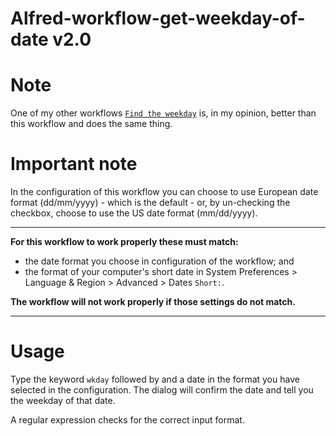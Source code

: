 # Alfred-workflow-get-weekday-of-date v2.0

# Note
One of my other workflows [`Find the weekday`](https://github.com/Stephen-Lon/Alfred-workflow-find-the-weekday) is, in my opinion, better than this workflow and does the same thing.

# Important note

In the configuration of this workflow you can choose to use European date format (dd/mm/yyyy) - which is the default - or, by un-checking the checkbox, choose to use the US date format (mm/dd/yyyy).

---

**For this workflow to work properly these must match:**

- the date format you choose in configuration of the workflow; and
- the format of your computer's short date in System Preferences > Language & Region > Advanced > Dates `Short:`.

**The workflow will not work properly if those settings do not match.**

---

# Usage

Type the keyword `wkday` followed by <space> and a date in the format you have selected in the configuration. The dialog will confirm the date and tell you the weekday of that date.

A regular expression checks for the correct input format.

